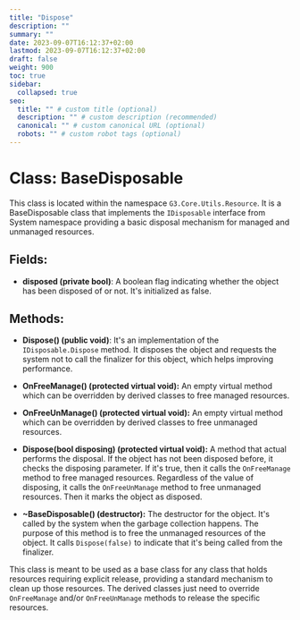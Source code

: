 ```yaml
---
title: "Dispose"
description: ""
summary: ""
date: 2023-09-07T16:12:37+02:00
lastmod: 2023-09-07T16:12:37+02:00
draft: false
weight: 900
toc: true
sidebar:
  collapsed: true
seo:
  title: "" # custom title (optional)
  description: "" # custom description (recommended)
  canonical: "" # custom canonical URL (optional)
  robots: "" # custom robot tags (optional)
---
```


# Class: BaseDisposable

This class is located within the namespace `G3.Core.Utils.Resource`. It is a BaseDisposable class that implements the `IDisposable` interface from System namespace providing a basic disposal mechanism for managed and unmanaged resources.

## Fields:
- **disposed (private bool)**: A boolean flag indicating whether the object has been disposed of or not. It's initialized as false.

## Methods:
- **Dispose() (public void)**: It's an implementation of the `IDisposable.Dispose` method. It disposes the object and requests the system not to call the finalizer for this object, which helps improving performance.

- **OnFreeManage() (protected virtual void):** An empty virtual method which can be overridden by derived classes to free managed resources.

- **OnFreeUnManage() (protected virtual void):** An empty virtual method which can be overridden by derived classes to free unmanaged resources. 

- **Dispose(bool disposing) (protected virtual void):** A method that actual performs the disposal. If the object has not been disposed before, it checks the disposing parameter. If it's true, then it calls the `OnFreeManage` method to free managed resources. Regardless of the value of disposing, it calls the `OnFreeUnManage` method to free unmanaged resources. Then it marks the object as disposed.

- **~BaseDisposable() (destructor):** The destructor for the object. It's called by the system when the garbage collection happens. The purpose of this method is to free the unmanaged resources of the object. It calls `Dispose(false)` to indicate that it's being called from the finalizer.

This class is meant to be used as a base class for any class that holds resources requiring explicit release, providing a standard mechanism to clean up those resources. The derived classes just need to override `OnFreeManage` and/or `OnFreeUnManage` methods to release the specific resources.